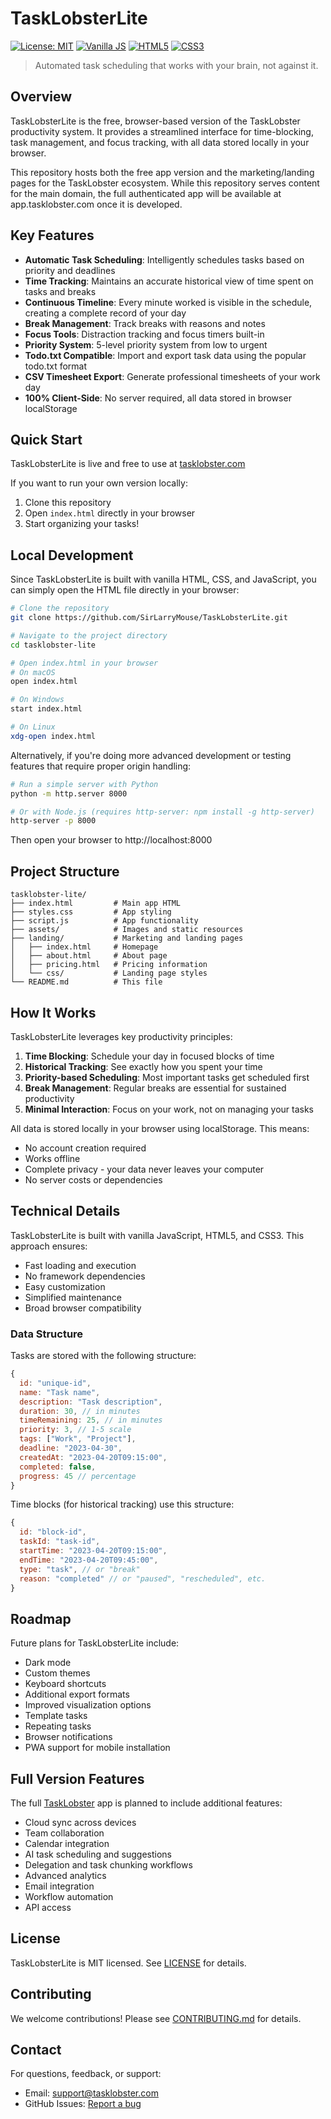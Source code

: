 # TaskLobsterLite

[![License: MIT](https://img.shields.io/badge/License-MIT-blue.svg)](https://opensource.org/licenses/MIT)
[![Vanilla JS](https://img.shields.io/badge/Vanilla-JS-yellow.svg)](http://vanilla-js.com/)
[![HTML5](https://img.shields.io/badge/HTML-5-orange.svg)](https://developer.mozilla.org/en-US/docs/Web/Guide/HTML/HTML5)
[![CSS3](https://img.shields.io/badge/CSS-3-blue.svg)](https://developer.mozilla.org/en-US/docs/Web/CSS)

> Automated task scheduling that works with your brain, not against it. 

## Overview

TaskLobsterLite is the free, browser-based version of the TaskLobster productivity system. It provides a streamlined interface for time-blocking, task management, and focus tracking, with all data stored locally in your browser. 

This repository hosts both the free app version and the marketing/landing pages for the TaskLobster ecosystem. While this repository serves content for the main domain, the full authenticated app will be available at app.tasklobster.com once it is developed.

## Key Features

- **Automatic Task Scheduling**: Intelligently schedules tasks based on priority and deadlines
- **Time Tracking**: Maintains an accurate historical view of time spent on tasks and breaks
- **Continuous Timeline**: Every minute worked is visible in the schedule, creating a complete record of your day
- **Break Management**: Track breaks with reasons and notes
- **Focus Tools**: Distraction tracking and focus timers built-in
- **Priority System**: 5-level priority system from low to urgent
- **Todo.txt Compatible**: Import and export task data using the popular todo.txt format
- **CSV Timesheet Export**: Generate professional timesheets of your work day
- **100% Client-Side**: No server required, all data stored in browser localStorage

## Quick Start

TaskLobsterLite is live and free to use at [tasklobster.com](https://tasklobster.com)

If you want to run your own version locally:

1. Clone this repository
2. Open `index.html` directly in your browser
3. Start organizing your tasks!

## Local Development

Since TaskLobsterLite is built with vanilla HTML, CSS, and JavaScript, you can simply open the HTML file directly in your browser:

```bash
# Clone the repository
git clone https://github.com/SirLarryMouse/TaskLobsterLite.git

# Navigate to the project directory
cd tasklobster-lite

# Open index.html in your browser
# On macOS
open index.html

# On Windows
start index.html

# On Linux
xdg-open index.html
```

Alternatively, if you're doing more advanced development or testing features that require proper origin handling:

```bash
# Run a simple server with Python
python -m http.server 8000

# Or with Node.js (requires http-server: npm install -g http-server)
http-server -p 8000
```

Then open your browser to http://localhost:8000

## Project Structure

```
tasklobster-lite/
├── index.html         # Main app HTML
├── styles.css         # App styling
├── script.js          # App functionality
├── assets/            # Images and static resources
├── landing/           # Marketing and landing pages
│   ├── index.html     # Homepage
│   ├── about.html     # About page
│   ├── pricing.html   # Pricing information
│   └── css/           # Landing page styles
└── README.md          # This file
```

## How It Works

TaskLobsterLite leverages key productivity principles:

1. **Time Blocking**: Schedule your day in focused blocks of time
2. **Historical Tracking**: See exactly how you spent your time 
3. **Priority-based Scheduling**: Most important tasks get scheduled first
4. **Break Management**: Regular breaks are essential for sustained productivity
5. **Minimal Interaction**: Focus on your work, not on managing your tasks

All data is stored locally in your browser using localStorage. This means:
- No account creation required
- Works offline
- Complete privacy - your data never leaves your computer
- No server costs or dependencies

## Technical Details

TaskLobsterLite is built with vanilla JavaScript, HTML5, and CSS3. This approach ensures:

- Fast loading and execution
- No framework dependencies
- Easy customization
- Simplified maintenance
- Broad browser compatibility

### Data Structure

Tasks are stored with the following structure:

```javascript
{
  id: "unique-id",
  name: "Task name",
  description: "Task description",
  duration: 30, // in minutes
  timeRemaining: 25, // in minutes
  priority: 3, // 1-5 scale
  tags: ["Work", "Project"],
  deadline: "2023-04-30",
  createdAt: "2023-04-20T09:15:00",
  completed: false,
  progress: 45 // percentage
}
```

Time blocks (for historical tracking) use this structure:

```javascript
{
  id: "block-id",
  taskId: "task-id",
  startTime: "2023-04-20T09:15:00",
  endTime: "2023-04-20T09:45:00",
  type: "task", // or "break"
  reason: "completed" // or "paused", "rescheduled", etc.
}
```

## Roadmap

Future plans for TaskLobsterLite include:

- Dark mode
- Custom themes
- Keyboard shortcuts
- Additional export formats
- Improved visualization options
- Template tasks
- Repeating tasks
- Browser notifications
- PWA support for mobile installation

## Full Version Features

The full [TaskLobster](https://app.tasklobster.com) app is planned to include additional features:

- Cloud sync across devices
- Team collaboration
- Calendar integration
- AI task scheduling and suggestions
- Delegation and task chunking workflows
- Advanced analytics
- Email integration
- Workflow automation
- API access

## License

TaskLobsterLite is MIT licensed. See [LICENSE](LICENSE) for details.

## Contributing

We welcome contributions! Please see [CONTRIBUTING.md](CONTRIBUTING.md) for details.

## Contact

For questions, feedback, or support:

- Email: [support@tasklobster.com](mailto:support@tasklobster.com)
- GitHub Issues: [Report a bug](https://github.com/SirLarryMouse/TaskLobsterLite/issues)